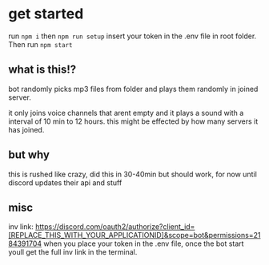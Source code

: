 # get started

run ``npm i`` then ``npm run setup`` insert your token in the .env file in root folder. Then run ``npm start``


## what is this!? 
bot randomly picks mp3 files from folder and plays them randomly in joined server.

it only joins voice channels that arent empty and it plays a sound with a interval of 10 min to 12 hours. 
this might be effected by how many servers it has joined.


## but why

this is rushed like crazy, did this in 30-40min but should work, for now until discord updates their api and stuff


## misc

inv link: https://discord.com/oauth2/authorize?client_id=[REPLACE_THIS_WITH_YOUR_APPLICATIONID]&scope=bot&permissions=2184391704 when you place your token in the .env file, once the bot start youll get the full inv link in the terminal.
